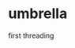 # umbrella
first threading
<img src="https://nationaltoday.com/wp-content/uploads/2019/02/national-umbrella-day-640x514.jpg" alt="">

